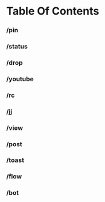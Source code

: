 # Table Of Contents

 ### **/pin**
 ### **/status**
 ### **/drop**
 ### **/youtube**
 ### **/rc**
 ### **/jj**
 ### **/view**
 ### **/post**
 ### **/toast**
 ### **/flow**
 ### **/bot**
